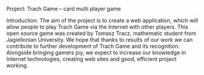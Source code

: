 Project: Trach Game – card multi player game

Introduction: The aim of the project is to create a web application, which will allow people to play Trach Game via the Internet with other players. This open source game was created by Tomasz Tracz, mathematic student from Jagiellonian University. We hope that thanks to results of our work we can contribute to further development of Trach Game and its recognition. Alongside bringing gamers joy, we expect to increase our knowledge in Internet technologies, creating web sites and good, efficient  project working. 

